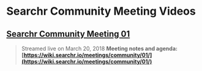 # Searchr Community Meeting Videos

## [**Searchr Community Meeting 01**](https://www.youtube.com/watch?v=aaaaaaa)

> Streamed live on March 20, 2018
> **Meeting notes and agenda: [https://wiki.searchr.io/meetings/community/01/](https://wiki.searchr.io/meetings/community/01/)**
